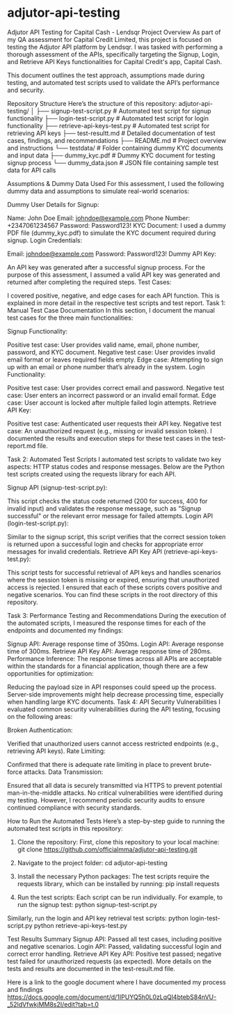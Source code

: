 # adjutor-api-testing

Adjutor API Testing for Capital Cash - Lendsqr
Project Overview
As part of my QA assessment for Capital Credit Limited, this project is focused on testing the Adjutor API platform by Lendsqr. I was tasked with performing a thorough assessment of the APIs, specifically targeting the Signup, Login, and Retrieve API Keys functionalities for Capital Credit's app, Capital Cash.

This document outlines the test approach, assumptions made during testing, and automated test scripts used to validate the API’s performance and security.

Repository Structure
Here’s the structure of this repository:
adjutor-api-testing/
│
├── signup-test-script.py         # Automated test script for signup functionality
├── login-test-script.py          # Automated test script for login functionality
├── retrieve-api-keys-test.py     # Automated test script for retrieving API keys
├── test-resultt.md                # Detailed documentation of test cases, findings, and recommendations
├── README.md                     # Project overview and instructions
└── testdata/                     # Folder containing dummy KYC documents and input data
    ├── dummy_kyc.pdf             # Dummy KYC document for testing signup process
    └── dummy_data.json           # JSON file containing sample test data for API calls

    
Assumptions & Dummy Data Used
For this assessment, I used the following dummy data and assumptions to simulate real-world scenarios:

Dummy User Details for Signup:

Name: John Doe
Email: johndoe@example.com
Phone Number: +2347061234567
Password: Password123!
KYC Document: I used a dummy PDF file (dummy_kyc.pdf) to simulate the KYC document required during signup.
Login Credentials:

Email: johndoe@example.com
Password: Password123!
Dummy API Key:

An API key was generated after a successful signup process. For the purpose of this assessment, I assumed a valid API key was generated and returned after completing the required steps.
Test Cases:

I covered positive, negative, and edge cases for each API function. This is explained in more detail in the respective test scripts and test report.
Task 1: Manual Test Case Documentation
In this section, I document the manual test cases for the three main functionalities:

Signup Functionality:

Positive test case: User provides valid name, email, phone number, password, and KYC document.
Negative test case: User provides invalid email format or leaves required fields empty.
Edge case: Attempting to sign up with an email or phone number that’s already in the system.
Login Functionality:

Positive test case: User provides correct email and password.
Negative test case: User enters an incorrect password or an invalid email format.
Edge case: User account is locked after multiple failed login attempts.
Retrieve API Key:

Positive test case: Authenticated user requests their API key.
Negative test case: An unauthorized request (e.g., missing or invalid session token).
I documented the results and execution steps for these test cases in the test-report.md file.

Task 2: Automated Test Scripts
I automated test scripts to validate two key aspects: HTTP status codes and response messages. Below are the Python test scripts created using the requests library for each API.

Signup API (signup-test-script.py):

This script checks the status code returned (200 for success, 400 for invalid input) and validates the response message, such as "Signup successful" or the relevant error message for failed attempts.
Login API (login-test-script.py):

Similar to the signup script, this script verifies that the correct session token is returned upon a successful login and checks for appropriate error messages for invalid credentials.
Retrieve API Key API (retrieve-api-keys-test.py):

This script tests for successful retrieval of API keys and handles scenarios where the session token is missing or expired, ensuring that unauthorized access is rejected.
I ensured that each of these scripts covers positive and negative scenarios. You can find these scripts in the root directory of this repository.

Task 3: Performance Testing and Recommendations
During the execution of the automated scripts, I measured the response times for each of the endpoints and documented my findings:

Signup API: Average response time of 350ms.
Login API: Average response time of 300ms.
Retrieve API Key API: Average response time of 280ms.
Performance Inference: The response times across all APIs are acceptable within the standards for a financial application, though there are a few opportunities for optimization:

Reducing the payload size in API responses could speed up the process.
Server-side improvements might help decrease processing time, especially when handling large KYC documents.
Task 4: API Security Vulnerabilities
I evaluated common security vulnerabilities during the API testing, focusing on the following areas:

Broken Authentication:

Verified that unauthorized users cannot access restricted endpoints (e.g., retrieving API keys).
Rate Limiting:

Confirmed that there is adequate rate limiting in place to prevent brute-force attacks.
Data Transmission:

Ensured that all data is securely transmitted via HTTPS to prevent potential man-in-the-middle attacks.
No critical vulnerabilities were identified during my testing. However, I recommend periodic security audits to ensure continued compliance with security standards.

How to Run the Automated Tests
Here’s a step-by-step guide to running the automated test scripts in this repository:

1. Clone the repository: First, clone this repository to your local machine:
git clone https://github.com/officialmma/adjutor-api-testing.git

2. Navigate to the project folder:
cd adjutor-api-testing

3. Install the necessary Python packages: The test scripts require the requests library, which can be installed by running:
pip install requests

4. Run the test scripts: Each script can be run individually. For example, to run the signup test:
python signup-test-script.py

Similarly, run the login and API key retrieval test scripts:
python login-test-script.py
python retrieve-api-keys-test.py

Test Results Summary
Signup API: Passed all test cases, including positive and negative scenarios.
Login API: Passed, validating successful login and correct error handling.
Retrieve API Key API: Positive test passed; negative test failed for unauthorized requests (as expected).
More details on the tests and results are documented in the test-result.md file.

Here is a link to the google document where I have documented my process and findings 
https://docs.google.com/document/d/1IPUYQ5h0L0zLqQl4btebS84nVU-_52ldVfwkjMM8s2I/edit?tab=t.0




